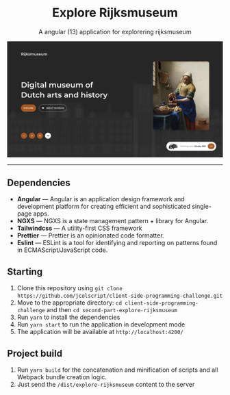 <h1 align="center">
<br>
Explore Rijksmuseum
</h1>

<p align="center">A angular (13) application for explorering rijksmuseum</p>

<p align="center">
  <img src="https://github.com/jcolscript/client-side-programming-challenge/blob/main/second-part-explore-rijksmuseum/src/assets/img/splash.png?raw=true" width="1000" />
</p>

<hr />

## Dependencies

- **Angular** — Angular is an application design framework and development platform for creating efficient and sophisticated single-page apps.
- **NGXS** — NGXS is a state management pattern + library for Angular.
- **Tailwindcss** — A utility-first CSS framework
- **Prettier** — Prettier is an opinionated code formatter.
- **Eslint** —
  ESLint is a tool for identifying and reporting on patterns found in ECMAScript/JavaScript code.
  
## Starting

1. Clone this repository using `git clone https://github.com/jcolscript/client-side-programming-challenge.git`
2. Move to the appropriate directory: `cd client-side-programming-challenge` and then `cd
second-part-explore-rijksmuseum
` <br />
3. Run `yarn` to install the dependencies <br />
4. Run `yarn start` to run the application in development mode <br />
5. The application will be available at `http://localhost:4200/`

## Project build

1. Run `yarn build` for the concatenation and minification of scripts and all Webpack bundle creation logic.
2. Just send the `/dist/explore-rijksmuseum` content to the server
